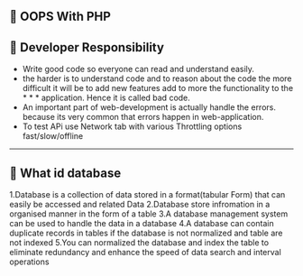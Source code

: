 ## 📔 OOPS With PHP

## 📘 Developer Responsibility
* Write good code so everyone can read and understand easily.
* the harder is to understand code and to reason about the code the more difficult it will be to add new features add to more the functionality to the * * * application. Hence it is called bad code.
* An important part of web-development is actually handle the errors. because its very common that errors happen in web-application.
* To test APi use Network tab with various Throttling options fast/slow/offline
---
## 📘 What id database

1.Database is a collection of data stored in a format(tabular Form) that can easily be accessed and related Data
2.Database store infromation in a organised manner in the form of a table 
3.A database management system can be used to handle the data in a database 
4.A database can contain duplicate records in tables if the database is not normalized and table are not indexed 
5.You can normalized the database and index the table to eliminate redundancy and enhance the speed of data search and interval operations 

